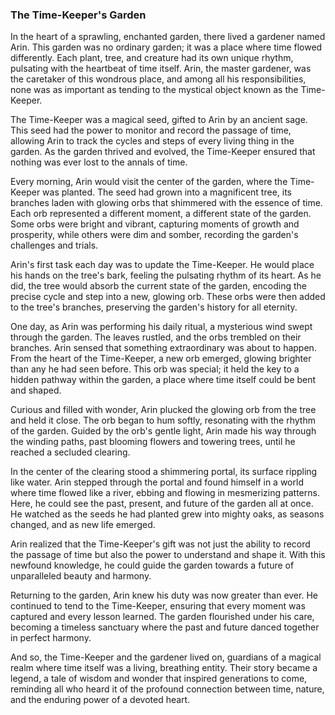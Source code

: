 ### The Time-Keeper's Garden

In the heart of a sprawling, enchanted garden, there lived a gardener named Arin. This garden was no ordinary garden; it was a place where time flowed differently. Each plant, tree, and creature had its own unique rhythm, pulsating with the heartbeat of time itself. Arin, the master gardener, was the caretaker of this wondrous place, and among all his responsibilities, none was as important as tending to the mystical object known as the Time-Keeper.

The Time-Keeper was a magical seed, gifted to Arin by an ancient sage. This seed had the power to monitor and record the passage of time, allowing Arin to track the cycles and steps of every living thing in the garden. As the garden thrived and evolved, the Time-Keeper ensured that nothing was ever lost to the annals of time.

Every morning, Arin would visit the center of the garden, where the Time-Keeper was planted. The seed had grown into a magnificent tree, its branches laden with glowing orbs that shimmered with the essence of time. Each orb represented a different moment, a different state of the garden. Some orbs were bright and vibrant, capturing moments of growth and prosperity, while others were dim and somber, recording the garden's challenges and trials.

Arin's first task each day was to update the Time-Keeper. He would place his hands on the tree's bark, feeling the pulsating rhythm of its heart. As he did, the tree would absorb the current state of the garden, encoding the precise cycle and step into a new, glowing orb. These orbs were then added to the tree's branches, preserving the garden's history for all eternity.

One day, as Arin was performing his daily ritual, a mysterious wind swept through the garden. The leaves rustled, and the orbs trembled on their branches. Arin sensed that something extraordinary was about to happen. From the heart of the Time-Keeper, a new orb emerged, glowing brighter than any he had seen before. This orb was special; it held the key to a hidden pathway within the garden, a place where time itself could be bent and shaped.

Curious and filled with wonder, Arin plucked the glowing orb from the tree and held it close. The orb began to hum softly, resonating with the rhythm of the garden. Guided by the orb's gentle light, Arin made his way through the winding paths, past blooming flowers and towering trees, until he reached a secluded clearing.

In the center of the clearing stood a shimmering portal, its surface rippling like water. Arin stepped through the portal and found himself in a world where time flowed like a river, ebbing and flowing in mesmerizing patterns. Here, he could see the past, present, and future of the garden all at once. He watched as the seeds he had planted grew into mighty oaks, as seasons changed, and as new life emerged.

Arin realized that the Time-Keeper's gift was not just the ability to record the passage of time but also the power to understand and shape it. With this newfound knowledge, he could guide the garden towards a future of unparalleled beauty and harmony.

Returning to the garden, Arin knew his duty was now greater than ever. He continued to tend to the Time-Keeper, ensuring that every moment was captured and every lesson learned. The garden flourished under his care, becoming a timeless sanctuary where the past and future danced together in perfect harmony.

And so, the Time-Keeper and the gardener lived on, guardians of a magical realm where time itself was a living, breathing entity. Their story became a legend, a tale of wisdom and wonder that inspired generations to come, reminding all who heard it of the profound connection between time, nature, and the enduring power of a devoted heart.